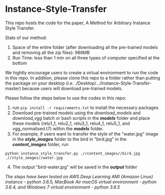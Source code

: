 # Instance-Style-Transfer

This repo hosts the code for the paper, A Method for Arbitrary Instance Style Transfer.

Stats of our method:
1. Space of the entire folder (after downloading all the pre-trained models and removing all the zip files): 986MB
2. Run Time: less than 1 min on all three types of computer specified at the bottom

We hightly encourage users to create a virtual environment to run the code in this repo. In addition, please clone this repo to a folder rather than putting the package on your desktop (i.e. ./Desktop/.../Instance-Style-Transfer-master) because users will download pre-trained models.


Please follow the steps below to use the codes in this repo:
1. run `pip install -r requirements.txt` to install the necessary packages
2. Download pre-trained models using the *download_models* and *download_vgg* batch or bash scripts in the ***models*** folder and place these models (relu1_1, relu2_1, relu3_1, relu4_1, relu5_1, and vgg_normalised.t7) within the ***models*** folder.
3. For example, if users want to transfer the style of the "water.jpg" image in the ***style_images*** folder to the bird in "bird.jpg" in the ***content_images*** folder, run

`python instance_style_transfer.py .//content_images//bird.jpg .//style_images//water.jpg`

4. The output "bird-water.jpg" will be saved in the ***output*** folder






*The steps have been tested on AWS Deep Learning AMI (Amazon Linus) instance - python 3.6.5, MacBook Air macOS virtual environment - python 3.6.4, and Windows 7 virtual environment - python 3.6.5*
